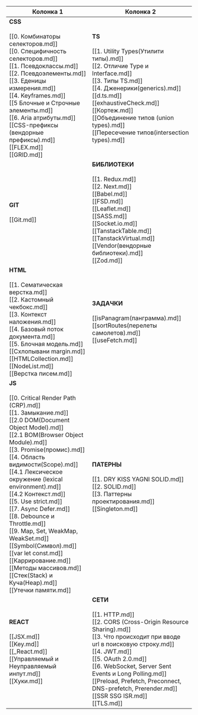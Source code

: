 | Колонка 1 | Колонка 2 |
|-----------|----------|
| **CSS**<br><br>[[0. Комбинаторы селекторов.md]]<br>[[0. Специфичность селекторов.md]]<br>[[1. Псевдоклассы.md]]<br>[[2. Псевдоэлементы.md]]<br>[[3. Еденицы измерения.md]]<br>[[4. Keyframes.md]]<br>[[5 Блочные и Строчные элементы.md]]<br>[[6. Aria атрибуты.md]]<br>[[CSS-префиксы (вендорные префиксы).md]]<br>[[FLEX.md]]<br>[[GRID.md]]<br> | **TS**<br><br>[[1. Utility Types(Утилити типы).md]]<br>[[2. Отличие Type и Interface.md]]<br>[[3. Типы TS.md]]<br>[[4. Дженерики(generics).md]]<br>[[d.ts.md]]<br>[[exhaustiveCheck.md]]<br>[[Кортеж.md]]<br>[[Объединение типов (union types).md]]<br>[[Пересечение типов(intersection types).md]]<br> |
| **GIT**<br><br>[[Git.md]]<br> | **БИБЛИОТЕКИ**<br><br>[[1. Redux.md]]<br>[[2. Next.md]]<br>[[Babel.md]]<br>[[FSD.md]]<br>[[Leaflet.md]]<br>[[SASS.md]]<br>[[Socket.io.md]]<br>[[TanstackTable.md]]<br>[[TanstackVirtual.md]]<br>[[Vendor(вендорные библиотеки).md]]<br>[[Zod.md]]<br> |
| **HTML**<br><br>[[1. Сематическая верстка.md]]<br>[[2. Кастомный чекбокс.md]]<br>[[3. Контекст наложения.md]]<br>[[4. Базовый поток документа.md]]<br>[[5. Блочная модель.md]]<br>[[Cхлопывани margin.md]]<br>[[HTMLCollection.md]]<br>[[NodeList.md]]<br>[[Верстка писем.md]]<br> | **ЗАДАЧКИ**<br><br>[[isPanagram(панграмма).md]]<br>[[sortRoutes(перелеты самолетов).md]]<br>[[useFetch.md]]<br> |
| **JS**<br><br>[[0. Critical Render Path (CRP).md]]<br>[[1. Замыкание.md]]<br>[[2.0 DOM(Document Object Model).md]]<br>[[2.1 BOM(Browser Object Module).md]]<br>[[3. Promise(промис).md]]<br>[[4. Область видимости(Scope).md]]<br>[[4.1 Лексическое окружение (lexical environment).md]]<br>[[4.2  Контекст.md]]<br>[[5. Use strict.md]]<br>[[7. Async Defer.md]]<br>[[8. Debounce и Throttle.md]]<br>[[9. Map, Set, WeakMap, WeakSet.md]]<br>[[Symbol(Символ).md]]<br>[[var let const.md]]<br>[[Каррирование.md]]<br>[[Методы массивов.md]]<br>[[Стек(Stack) и Куча(Heap).md]]<br>[[Утечки памяти.md]]<br> | **ПАТЕРНЫ**<br><br>[[1. DRY KISS YAGNI SOLID.md]]<br>[[2. SOLID.md]]<br>[[3. Паттерны проектирования.md]]<br>[[Singleton.md]]<br> |
| **REACT**<br><br>[[JSX.md]]<br>[[Key.md]]<br>[[_React.md]]<br>[[Управляемый и Неуправляемый инпут.md]]<br>[[Хуки.md]]<br> | **СЕТИ**<br><br>[[1. HTTP.md]]<br>[[2. CORS (Cross-Origin Resource Sharing).md]]<br>[[3. Что происходит при вводе url в поисковую строку.md]]<br>[[4. JWT.md]]<br>[[5. OAuth 2.0.md]]<br>[[6. WebSocket, Server Sent Events и Long Polling.md]]<br>[[Preload, Prefetch, Preconnect, DNS-prefetch, Prerender.md]]<br>[[SSR SSG ISR.md]]<br>[[TLS.md]]<br> |
